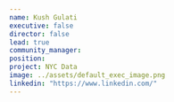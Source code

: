 ```yaml
---
name: Kush Gulati
executive: false
director: false
lead: true
community_manager:   
position:  
project: NYC Data
image: ../assets/default_exec_image.png
linkedin: "https://www.linkedin.com/"
---
```

